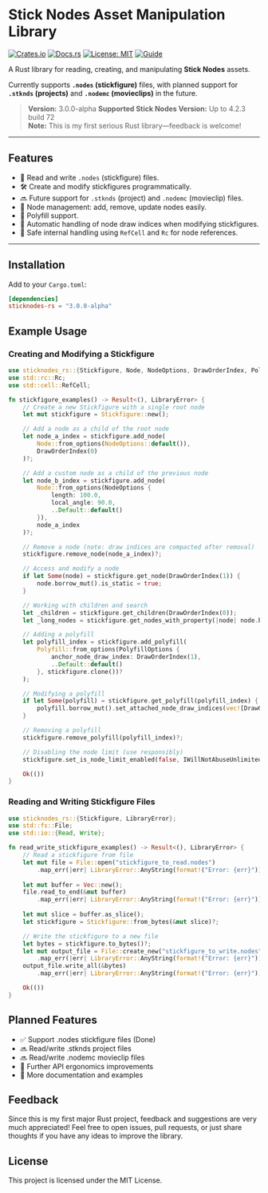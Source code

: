 # Stick Nodes Asset Manipulation Library

[![Crates.io](https://img.shields.io/crates/v/sticknodes-rs.svg)](https://crates.io/crates/sticknodes-rs)
[![Docs.rs](https://docs.rs/sticknodes-rs/badge.svg)](https://docs.rs/sticknodes-rs)
[![License: MIT](https://img.shields.io/badge/license-MIT-blue.svg)](LICENSE)
[![Guide](https://img.shields.io/badge/Guide-388434?logo=mdBook&logoColor=fff)](https://vincetheprogrammer.github.io/sticknodes-rs/)

A Rust library for reading, creating, and manipulating **Stick Nodes** assets.

Currently supports **`.nodes` (stickfigure)** files, with planned support for **`.stknds` (projects)** and **`.nodemc` (movieclips)** in the future.

> **Version:** 3.0.0-alpha
> **Supported Stick Nodes Version:** Up to 4.2.3 build 72  
> **Note:** This is my first serious Rust library—feedback is welcome!

---

## Features

- 📄 Read and write `.nodes` (stickfigure) files.
- 🛠️ Create and modify stickfigures programmatically.
- 🔜 Future support for `.stknds` (project) and `.nodemc` (movieclip) files.
- 🧩 Node management: add, remove, update nodes easily.
- 🧵 Polyfill support.
- 🧹 Automatic handling of node draw indices when modifying stickfigures.
- 🧠 Safe internal handling using `RefCell` and `Rc` for node references.

---

## Installation

Add to your `Cargo.toml`:

```toml
[dependencies]
sticknodes-rs = "3.0.0-alpha"
```

## Example Usage
### Creating and Modifying a Stickfigure

```rs
use sticknodes_rs::{Stickfigure, Node, NodeOptions, DrawOrderIndex, Polyfill, PolyfillOptions, IWillNotAbuseUnlimitedNodes, LibraryError};
use std::rc::Rc;
use std::cell::RefCell;

fn stickfigure_examples() -> Result<(), LibraryError> {
    // Create a new Stickfigure with a single root node
    let mut stickfigure = Stickfigure::new();

    // Add a node as a child of the root node
    let node_a_index = stickfigure.add_node(
        Node::from_options(NodeOptions::default()), 
        DrawOrderIndex(0)
    )?;

    // Add a custom node as a child of the previous node
    let node_b_index = stickfigure.add_node(
        Node::from_options(NodeOptions {
            length: 100.0,
            local_angle: 90.0,
            ..Default::default()
        }), 
        node_a_index
    )?;

    // Remove a node (note: draw indices are compacted after removal)
    stickfigure.remove_node(node_a_index)?;

    // Access and modify a node
    if let Some(node) = stickfigure.get_node(DrawOrderIndex(1)) {
        node.borrow_mut().is_static = true;
    }

    // Working with children and search
    let _children = stickfigure.get_children(DrawOrderIndex(0));
    let _long_nodes = stickfigure.get_nodes_with_property(|node| node.borrow().length > 100.0);

    // Adding a polyfill
    let polyfill_index = stickfigure.add_polyfill(
        Polyfill::from_options(PolyfillOptions {
            anchor_node_draw_index: DrawOrderIndex(1),
            ..Default::default()
        }, stickfigure.clone())?
    );

    // Modifying a polyfill
    if let Some(polyfill) = stickfigure.get_polyfill(polyfill_index) {
        polyfill.borrow_mut().set_attached_node_draw_indices(vec![DrawOrderIndex(0)], stickfigure.clone())?;
    }

    // Removing a polyfill
    stickfigure.remove_polyfill(polyfill_index)?;

    // Disabling the node limit (use responsibly)
    stickfigure.set_is_node_limit_enabled(false, IWillNotAbuseUnlimitedNodes(true));

    Ok(())
}
```

### Reading and Writing Stickfigure Files
```rs
use sticknodes_rs::{Stickfigure, LibraryError};
use std::fs::File;
use std::io::{Read, Write};

fn read_write_stickfigure_examples() -> Result<(), LibraryError> {
    // Read a stickfigure from file
    let mut file = File::open("stickfigure_to_read.nodes")
        .map_err(|err| LibraryError::AnyString(format!("Error: {err}")))?;
    
    let mut buffer = Vec::new();
    file.read_to_end(&mut buffer)
        .map_err(|err| LibraryError::AnyString(format!("Error: {err}")))?;
    
    let mut slice = buffer.as_slice();
    let stickfigure = Stickfigure::from_bytes(&mut slice)?;

    // Write the stickfigure to a new file
    let bytes = stickfigure.to_bytes()?;
    let mut output_file = File::create_new("stickfigure_to_write.nodes")
        .map_err(|err| LibraryError::AnyString(format!("Error: {err}")))?;
    output_file.write_all(&bytes)
        .map_err(|err| LibraryError::AnyString(format!("Error: {err}")))?;

    Ok(())
}
```

## Planned Features
- ✅ Support .nodes stickfigure files (Done)
- 🔜 Read/write .stknds project files
- 🔜 Read/write .nodemc movieclip files
- 🧹 Further API ergonomics improvements
- 📄 More documentation and examples

## Feedback
Since this is my first major Rust project, feedback and suggestions are very much appreciated!
Feel free to open issues, pull requests, or just share thoughts if you have any ideas to improve the library.

## License
This project is licensed under the MIT License.
